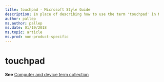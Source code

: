 ```yaml
---
title: touchpad - Microsoft Style Guide
description: In place of describing how to use the term 'touchpad' in Microsoft content, this article provides a link to the Computer and device term collection topic.
author: pallep
ms.author: pallep
ms.date: 01/19/2018
ms.topic: article
ms.prod: non-product-specific
---
```


# touchpad

**See** [Computer and device term collection](~/a-z-word-list-term-collections/term-collections/computer-device-terms.md) 

